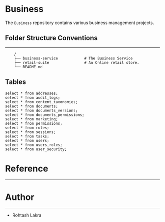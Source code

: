 # Business

The ```Business``` repository contains various business management projects.


## Folder Structure Conventions

---

```
    /
    ├── business-service            # The Business Service
    ├── retail-suite                # An Online retail store.
    └── README.md
```


## Tables
```shell
select * from addresses;
select * from audit_logs;
select * from content_taxonomies;
select * from documents;
select * from documents_versions;
select * from documents_permissions;
select * from marketing;
select * from permissions;
select * from roles;
select * from sessions;
select * from tasks;
select * from users;
select * from users_roles;
select * from user_security;
```


# Reference

---


# Author

---

- Rohtash Lakra
